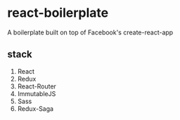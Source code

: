 # react-boilerplate
A boilerplate built on top of Facebook's create-react-app

## stack

1. React
1. Redux
1. React-Router
1. ImmutableJS
1. Sass
1. Redux-Saga
